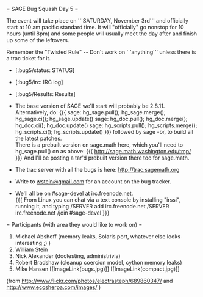 = SAGE Bug Squash Day 5 =

The event will take place on '''SATURDAY, November 3rd''' and officially start at 10 am pacific standard time. It will "officially" go nonstop for 10 hours (until 8pm) and some people will usually meet the day after and finish up some of the leftovers.

Remember the "Twisted Rule" -- Don't work on '''anything''' unless there is a trac ticket for it.


 * [:bug5/status: STATUS]

 * [:bug5/irc: IRC log]

 * [:bug5/Results: Results]

 * The base version of SAGE we'll start will probably be 2.8.11.
Alternatively, do:
{{{
sage: hg_sage.pull(); hg_sage.merge(); hg_sage.ci(); hg_sage.update()
sage: hg_doc.pull(); hg_doc.merge(); hg_doc.ci(); hg_doc.update()
sage: hg_scripts.pull(); hg_scripts.merge(); hg_scripts.ci(); hg_scripts.update()
}}}
  followed by sage -br, to build all the latest patches.  
There is a prebuilt version on sage.math here, which you'll need to hg_sage.pull() on as above:
{{{
http://sage.math.washington.edu/tmp/
}}}
And I'll be posting a tar'd prebuilt version there too for sage.math. 


 * The trac server with all the bugs is here:
      http://trac.sagemath.org
   
 * Write to wstein@gmail.com for an account on the bug tracker. 

 * We'll all be on #sage-devel at irc.freenode.net.  
{{{
From Linux you can chat via a text console by installing "irssi", running it, and typing 
  /SERVER add irc.freenode.net 
  /SERVER irc.freenode.net
  /join #sage-devel
}}}


= Participants (with area they would like to work on) =

 1. Michael Abshoff (memory leaks, Solaris port, whatever else looks interesting ;) )
 1. William Stein
 1. Nick Alexander (doctesting, administrivia)
 1. Robert Bradshaw (cleanup coercion model, cython memory leaks)
 1. Mike Hansen
[[ImageLink(bugs.jpg)]] [[ImageLink(compact.jpg)]]

(from http://www.flickr.com/photos/electrasteph/689860347/ and http://www.ecosherpa.com/images/ )
